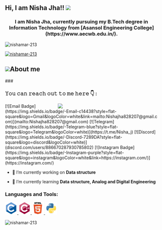 ## Hi, I am Nisha Jha!! <img src="https://raw.githubusercontent.com/thepranaygupta/thepranaygupta/main/src/wave.gif" width="30px">
<h3 align="center"> I am Nisha Jha, currently pursuing my B.Tech degree in Information Technology from [Asansol Engineering College](https://www.aecwb.edu.in/).</h3>

<p align="left"> <img src="https://komarev.com/ghpvc/?username=nishamar-213&label=Profile%20views&color=0e75b6&style=flat" alt="nishamar-213" /> </p>

<p align="left"> <a href="https://github.com/ryo-ma/github-profile-trophy"><img src="https://github-profile-trophy.vercel.app/?username=nishamar-213" alt="nishamar-213" /></a> </p>
<h2><img src="https://media.giphy.com/media/VgCDAzcKvsR6OM0uWg/giphy.gif" width="70"><b>About me</b></h2>
### <h3 align="left">𝚈𝚘𝚞 𝚌𝚊𝚗 𝚛𝚎𝚊𝚌𝚑 𝚘𝚞𝚝 𝚝𝚘 𝚖𝚎 𝚑𝚎𝚛𝚎 👇 :   </h3>
<p align="left">
  <img align='right' src="https://i.pinimg.com/originals/66/87/45/66874540d2ea5399936f3554f727172b.gif" width="330">
  [![Email Badge](https://img.shields.io/badge/-Email-c14438?style=flat-square&logo=Gmail&logoColor=white&link=mailto:Nishajha828207@gmail.com)](mailto:Nishajha828207@gmail.com)
  [![Telegram](https://img.shields.io/badge/-Telegram-blue?style=flat-square&logo=Telegram&logoColor=white)](https://t.me/Nisha_j)
  [![Discord](https://img.shields.io/badge/-Discord-7289DA?style=flat-square&logo=discord&logoColor=white)](discord.com/users/886670287930785802)
  [![Instagram Badge](https://img.shields.io/badge/-Instagram-purple?style=flat-square&logo=instagram&logoColor=white&link=https://instagram.com/)](https://instagram.com/)
  
- 🔭 I’m currently working on **Data structure**

- 🌱 I’m currently learning **Data structure, Analog and Digital Engineering**


<h3 align="left">Languages and Tools:</h3>
<p align="left"> <a href="https://www.cprogramming.com/" target="_blank"> <img src="https://raw.githubusercontent.com/devicons/devicon/master/icons/c/c-original.svg" alt="c" width="40" height="40"/> </a> <a href="https://www.w3schools.com/cpp/" target="_blank"> <img src="https://raw.githubusercontent.com/devicons/devicon/master/icons/cplusplus/cplusplus-original.svg" alt="cplusplus" width="40" height="40"/> </a> <a href="https://www.w3.org/html/" target="_blank"> <img src="https://raw.githubusercontent.com/devicons/devicon/master/icons/html5/html5-original-wordmark.svg" alt="html5" width="40" height="40"/> </a> <a href="https://www.python.org" target="_blank"> <img src="https://raw.githubusercontent.com/devicons/devicon/master/icons/python/python-original.svg" alt="python" width="40" height="40"/> </a> </p>

<p><img align="center" src="https://github-readme-stats.vercel.app/api/top-langs?username=nishamar-213&show_icons=true&locale=en&layout=compact" alt="nishamar-213" /></p>
